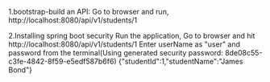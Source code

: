 1.bootstrap-build an API: 
Go to browser and run,
http://localhost:8080/api/v1/students/1

2.Installing spring boot security
Run the application,
Go to browser and hit http://localhost:8080/api/v1/students/1
Enter userName as "user" and password from the terminal(Using generated security password: 8de08c55-c3fe-4842-8f59-e5edf587b6f6)
{"studentId":1,"studentName":"James Bond"}
